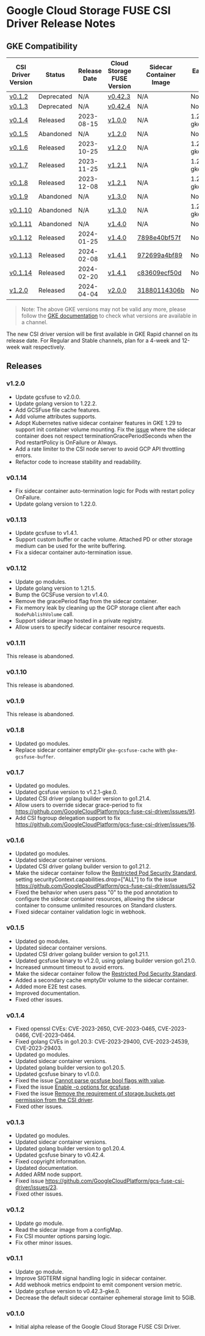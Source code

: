 <!--
Copyright 2018 The Kubernetes Authors.
Copyright 2022 Google LLC

Licensed under the Apache License, Version 2.0 (the "License");
you may not use this file except in compliance with the License.
You may obtain a copy of the License at

    https://www.apache.org/licenses/LICENSE-2.0

Unless required by applicable law or agreed to in writing, software
distributed under the License is distributed on an "AS IS" BASIS,
WITHOUT WARRANTIES OR CONDITIONS OF ANY KIND, either express or implied.
See the License for the specific language governing permissions and
limitations under the License.
-->

# Google Cloud Storage FUSE CSI Driver Release Notes

## GKE Compatibility

| CSI Driver Version                                                                         | Status     | Release Date | Cloud Storage FUSE Version                                                     | Sidecar Container Image                                                                                                                                | Earliest GKE 1.24   | Earliest GKE 1.25   | Earliest GKE 1.26   | Earliest GKE 1.27   | Earliest GKE 1.28  | Earliest GKE 1.29  |
| ------------------------------------------------------------------------------------------ | ---------- | ------------ | ------------------------------------------------------------------------------ | ------------------------------------------------------------------------------------------------------------------------------------------------------ | ------------------- | ------------------- | ------------------- | ------------------- | ------------------ | ------------------ |
| [v0.1.2](https://github.com/GoogleCloudPlatform/gcs-fuse-csi-driver/releases/tag/v0.1.2)   | Deprecated | N/A          | [v0.42.3](https://github.com/GoogleCloudPlatform/gcsfuse/releases/tag/v0.42.3) | N/A                                                                                                                                                    | None                | None                | None                | None                | None               | None               |
| [v0.1.3](https://github.com/GoogleCloudPlatform/gcs-fuse-csi-driver/releases/tag/v0.1.3)   | Deprecated | N/A          | [v0.42.4](https://github.com/GoogleCloudPlatform/gcsfuse/releases/tag/v0.42.4) | N/A                                                                                                                                                    | None                | None                | None                | None                | None               | None               |
| [v0.1.4](https://github.com/GoogleCloudPlatform/gcs-fuse-csi-driver/releases/tag/v0.1.4)   | Released   | 2023-08-15   | [v1.0.0](https://github.com/GoogleCloudPlatform/gcsfuse/releases/tag/v1.0.0)   | N/A                                                                                                                                                    | 1.24.10-gke.2300    | 1.25.10-gke.1200    | 1.26.5-gke.2100     | 1.27.2-gke.1200     | 1.28.1-gke.200     | None               |
| [v0.1.5](https://github.com/GoogleCloudPlatform/gcs-fuse-csi-driver/releases/tag/v0.1.5)   | Abandoned  | N/A          | [v1.2.0](https://github.com/GoogleCloudPlatform/gcsfuse/releases/tag/v1.2.0)   | N/A                                                                                                                                                    | None                | None                | None                | None                | None               | None               |
| [v0.1.6](https://github.com/GoogleCloudPlatform/gcs-fuse-csi-driver/releases/tag/v0.1.6)   | Released   | 2023-10-25   | [v1.2.0](https://github.com/GoogleCloudPlatform/gcsfuse/releases/tag/v1.2.0)   | N/A                                                                                                                                                    | 1.24.17-gke.2144000 | 1.25.14-gke.1462000 | 1.26.9-gke.1483000  | 1.27.6-gke.1487000  | 1.28.2-gke.1078000 | None               |
| [v0.1.7](https://github.com/GoogleCloudPlatform/gcs-fuse-csi-driver/releases/tag/v0.1.7)   | Released   | 2023-11-25   | [v1.2.1](https://github.com/GoogleCloudPlatform/gcsfuse/releases/tag/v1.2.1)   | N/A                                                                                                                                                    | 1.24.17-gke.2266000 | 1.25.15-gke.1144000 | 1.26.10-gke.1101000 | 1.27.7-gke.1121000  | 1.28.3-gke.1260000 | None               |
| [v0.1.8](https://github.com/GoogleCloudPlatform/gcs-fuse-csi-driver/releases/tag/v0.1.8)   | Released   | 2023-12-08   | [v1.2.1](https://github.com/GoogleCloudPlatform/gcsfuse/releases/tag/v1.2.1)   | N/A                                                                                                                                                    | 1.24.17-gke.2339000 | 1.25.16-gke.1011000 | 1.26.10-gke.1227000 | 1.27.7-gke.1279000  | 1.28.3-gke.1430000 | 1.29.0-gke.1003000 |
| [v0.1.9](https://github.com/GoogleCloudPlatform/gcs-fuse-csi-driver/releases/tag/v0.1.9)   | Abandoned  | N/A          | [v1.3.0](https://github.com/GoogleCloudPlatform/gcsfuse/releases/tag/v1.3.0)   | N/A                                                                                                                                                    | None                | None                | None                | None                | None               | None               |
| [v0.1.10](https://github.com/GoogleCloudPlatform/gcs-fuse-csi-driver/releases/tag/v0.1.10) | Abandoned  | N/A          | [v1.3.0](https://github.com/GoogleCloudPlatform/gcsfuse/releases/tag/v1.3.0)   | N/A                                                                                                                                                    | 1.24.17-gke.2472000 | None                | None                | None                | 1.28.5-gke.1217000 | None               |
| [v0.1.11](https://github.com/GoogleCloudPlatform/gcs-fuse-csi-driver/releases/tag/v0.1.11) | Abandoned  | N/A          | [v1.4.0](https://github.com/GoogleCloudPlatform/gcsfuse/releases/tag/v1.4.0)   | N/A                                                                                                                                                    | None                | None                | None                | None                | None               | None               |
| [v0.1.12](https://github.com/GoogleCloudPlatform/gcs-fuse-csi-driver/releases/tag/v0.1.12) | Released   | 2024-01-25   | [v1.4.0](https://github.com/GoogleCloudPlatform/gcsfuse/releases/tag/v1.4.0)   | [7898e40bf57f](https://gcr.io/gke-release/gcs-fuse-csi-driver-sidecar-mounter@sha256:7898e40bf57f159dc828511f4217cb42c08fa4df0c9ad732a0b0747b66e415c6) | None                | 1.25.16-gke.1268000 | 1.26.12-gke.1111000 | 1.27.9-gke.1092000  | None               | 1.29.0-gke.1381000 |
| [v0.1.13](https://github.com/GoogleCloudPlatform/gcs-fuse-csi-driver/releases/tag/v0.1.13) | Released   | 2024-02-08   | [v1.4.1](https://github.com/GoogleCloudPlatform/gcsfuse/releases/tag/v1.4.1)   | [972699a4bf89](https://gcr.io/gke-release/gcs-fuse-csi-driver-sidecar-mounter@sha256:972699a4bf8973f7614f09908412a1fca24ea939eac2d3fcca599109f71fc162) | None                | 1.25.16-gke.1360000 | 1.26.13-gke.1052000 | 1.27.10-gke.1055000 | 1.28.6-gke.1095000 | 1.29.1-gke.1425000 |
| [v0.1.14](https://github.com/GoogleCloudPlatform/gcs-fuse-csi-driver/releases/tag/v0.1.14) | Released   | 2024-02-20   | [v1.4.1](https://github.com/GoogleCloudPlatform/gcsfuse/releases/tag/v1.4.1)   | [c83609ecf50d](https://gcr.io/gke-release/gcs-fuse-csi-driver-sidecar-mounter@sha256:c83609ecf50d05a141167b8c6cf4dfe14ff07f01cd96a9790921db6748d40902) | None                | 1.25.16-gke.1537000 | 1.26.14-gke.1006000 | 1.27.11-gke.1018000 | 1.28.6-gke.1456000 | 1.29.2-gke.1060000 |
| [v1.2.0](https://github.com/GoogleCloudPlatform/gcs-fuse-csi-driver/releases/tag/v1.2.0) | Released   | 2024-04-04   | [v2.0.0](https://github.com/GoogleCloudPlatform/gcsfuse/releases/tag/v2.0.0)   | [31880114306b](https://gcr.io/gke-release/gcs-fuse-csi-driver-sidecar-mounter@sha256:31880114306b1fb5d9e365ae7d4771815ea04eb56f0464a514a810df9470f88f) | None                | 1.25.16-gke.1759000 | 1.26.15-gke.1158000 | 1.27.12-gke.1190000 | 1.28.8-gke.1175000 | 1.29.3-gke.1093000 |

> Note: The above GKE versions may not be valid any more, please follow the [GKE documentation](https://cloud.google.com/kubernetes-engine/docs/concepts/release-channels#what_versions_are_available_in_a_channel) to check what versions are available in a channel.

The new CSI driver version will be first available in GKE Rapid channel on its release date. For Regular and Stable channels, plan for a 4-week and 12-week wait respectively.

## Releases

### v1.2.0

- Update gcsfuse to v2.0.0.
- Update golang version to 1.22.2.
- Add GCSFuse file cache features.
- Add volume attributes supports.
- Adopt Kubernetes native sidecar container features in GKE 1.29 to support init container volume mounting. Fix the [issue](https://github.com/GoogleCloudPlatform/gcs-fuse-csi-driver/issues/168) where the sidecar container does not respect terminationGracePeriodSeconds when the Pod restartPolicy is OnFailure or Always.
- Add a rate limiter to the CSI node server to avoid GCP API throttling errors.
- Refactor code to increase stability and readability.

### v0.1.14

- Fix sidecar container auto-termination logic for Pods with restart policy OnFailure.
- Update golang version to 1.22.0.

### v0.1.13

- Update gcsfuse to v1.4.1.
- Support custom buffer or cache volume. Attached PD or other storage medium can be used for the write buffering.
- Fix a sidecar container auto-termination issue.

### v0.1.12

- Update go modules.
- Update golang version to 1.21.5.
- Bump the GCSFuse version to v1.4.0.
- Remove the gracePeriod flag from the sidecar container.
- Fix memory leak by cleaning up the GCP storage client after each `NodePublishVolume` call.
- Support sidecar image hosted in a private registry.
- Allow users to specify sidecar container resource requests.

### v0.1.11

This release is abandoned.

### v0.1.10

This release is abandoned.

### v0.1.9

This release is abandoned.

### v0.1.8

- Updated go modules.
- Replace sidecar container emptyDir `gke-gcsfuse-cache` with `gke-gcsfuse-buffer`.

### v0.1.7

- Updated go modules.
- Updated gcsfuse version to v1.2.1-gke.0.
- Updated CSI driver golang builder version to go1.21.4.
- Allow users to override sidecar grace-period to fix <https://github.com/GoogleCloudPlatform/gcs-fuse-csi-driver/issues/91>.
- Add CSI fsgroup delegation support to fix <https://github.com/GoogleCloudPlatform/gcs-fuse-csi-driver/issues/16>.

### v0.1.6

- Updated go modules.
- Updated sidecar container versions.
- Updated CSI driver golang builder version to go1.21.2.
- Make the sidecar container follow the [Restricted Pod Security Standard](https://kubernetes.io/docs/concepts/security/pod-security-standards/#restricted), setting securityContext.capabilities.drop=["ALL"] to fix the issue <https://github.com/GoogleCloudPlatform/gcs-fuse-csi-driver/issues/52>
- Fixed the behavior when users pass "0" to the pod annotation to configure the sidecar container resources, allowing the sidecar container to consume unlimited resources on Standard clusters.
- Fixed sidecar container validation logic in webhook.

### v0.1.5

- Updated go modules.
- Updated sidecar container versions.
- Updated CSI driver golang builder version to go1.21.1.
- Updated gcsfuse binary to v1.2.0, using golang builder version go1.21.0.
- Increased unmount timeout to avoid errors.
- Make the sidecar container follow the [Restricted Pod Security Standard](https://kubernetes.io/docs/concepts/security/pod-security-standards/#restricted).
- Added a secondary cache emptyDir volume to the sidecar container.
- Added more E2E test cases.
- Improved documentation.
- Fixed other issues.

### v0.1.4

- Fixed openssl CVEs: CVE-2023-2650, CVE-2023-0465, CVE-2023-0466, CVE-2023-0464.
- Fixed golang CVEs in go1.20.3: CVE-2023-29400, CVE-2023-24539, CVE-2023-29403.
- Updated go modules.
- Updated sidecar container versions.
- Updated golang builder version to go1.20.5.
- Updated gcsfuse binary to v1.0.0.
- Fixed the issue [Cannot parse gcsfuse bool flags with value](https://github.com/GoogleCloudPlatform/gcs-fuse-csi-driver/issues/33).
- Fixed the issue [Enable -o options for gcsfuse](https://github.com/GoogleCloudPlatform/gcs-fuse-csi-driver/issues/32).
- Fixed the issue [Remove the requirement of storage.buckets.get permission from the CSI driver](https://github.com/GoogleCloudPlatform/gcs-fuse-csi-driver/issues/31).
- Fixed other issues.

### v0.1.3

- Updated go modules.
- Updated sidecar container versions.
- Updated golang builder version to go1.20.4.
- Updated gcsfuse binary to v0.42.4.
- Fixed copyright information.
- Updated documentation.
- Added ARM node support.
- Fixed issue <https://github.com/GoogleCloudPlatform/gcs-fuse-csi-driver/issues/23>.
- Fixed other issues.

### v0.1.2

- Update go module.
- Read the sidecar image from a configMap.
- Fix CSI mounter options parsing logic.
- Fix other minor issues.

### v0.1.1

- Update go module.
- Improve SIGTERM signal handling logic in sidecar container.
- Add webhook metrics endpoint to emit component version metric.
- Update gcsfuse version to v0.42.3-gke.0.
- Decrease the default sidecar container ephemeral storage limit to 5GiB.

### v0.1.0

- Initial alpha release of the Google Cloud Storage FUSE CSI Driver.
